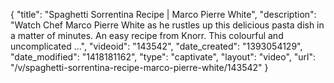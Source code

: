 {
    "title": "Spaghetti Sorrentina Recipe | Marco Pierre White",
    "description": "Watch Chef Marco Pierre White as he rustles up this delicious pasta dish in a matter of minutes. An easy recipe from Knorr. This colourful and uncomplicated ...",
    "videoid": "143542",
    "date_created": "1393054129",
    "date_modified": "1418181162",
    "type": "captivate",
    "layout": "video",
    "url": "\/v\/spaghetti-sorrentina-recipe-marco-pierre-white\/143542"
}